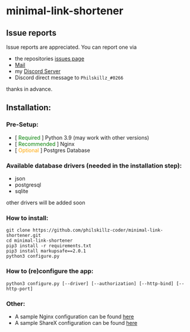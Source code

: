 # minimal-link-shortener

## Issue reports
Issue reports are appreciated.
You can report one via
- the repositories [issues page](https://github.com/philskillz-coder/minimal-link-shortener/issues)
- [Mail](mailto:github@theskz.dev?subject=Issue%20report%20for%20minimal-link-shortener&body=Repository%20link%3A%0D%0Ahttps%3A%2F%2Fgithub.com%2Fphilskillz-coder%2Fminimal-link-shortener)
- my [Discord Server](https://discord.gg/QjntPW9fHc)
- Discord direct message to `Philskillz_#0266`

thanks in advance.

## Installation:

### Pre-Setup:
- [ <font color=GREEN>Required</font> ] Python 3.9 (may work with other versions)
- [ <font color=GREEN>Recommended</font> ] Nginx
- [ <font color=ORANGE>Optional</font> ] Postgres Database

### Available database drivers (needed in the installation step):
- json
- postgresql
- sqlite

other drivers will be added soon


### How to install:
````
git clone https://github.com/philskillz-coder/minimal-link-shortener.git
cd minimal-link-shortener
pip3 install -r requirements.txt
pip3 install markupsafe==2.0.1
python3 configure.py
````


### How to (re)configure the app:
````
python3 configure.py [--driver] [--authorization] [--http-bind] [--http-port]
````

### Other:
- A sample Nginx configuration can be found [here](/other/nginx.md)
- A sample ShareX configuration can be found [here](/other/sharex.md)
